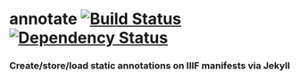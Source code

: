 # annotate [![Build Status](https://travis-ci.org/mnyrop/annotate.svg?branch=master)](https://travis-ci.org/mnyrop/annotate) [![Dependency Status](https://gemnasium.com/badges/github.com/mnyrop/annotate.svg)](https://gemnasium.com/github.com/mnyrop/annotate)

### Create/store/load static annotations on IIIF manifests via Jekyll
